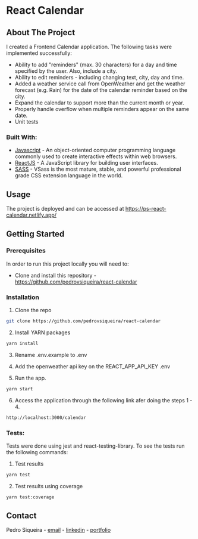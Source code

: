 # React Calendar

## About The Project

I created a Frontend Calendar application. The following tasks were implemented successfully:

- Ability to add "reminders" (max. 30 characters) for a day and time specified by the user. Also, include a city.
- Ability to edit reminders - including changing text, city, day and time.
- Added a weather service call from OpenWeather and get the weather forecast (e.g. Rain) for the date of the calendar reminder based on the city.
- Expand the calendar to support more than the current month or year.
- Properly handle overflow when multiple reminders appear on the same date.
- Unit tests

### Built With:

- [Javascript](https://www.javascript.com/) - An object-oriented computer programming language commonly used to create interactive effects within web browsers.
- [ReactJS](https://pt-br.reactjs.org/) - A JavaScript library for building user interfaces.
- [SASS](https://sass-lang.com/) - VSass is the most mature, stable, and powerful professional grade CSS extension language in the world.

<!-- USAGE EXAMPLES -->

## Usage

The project is deployed and can be accessed at https://ps-react-calendar.netlify.app/

<!-- GETTING STARTED -->

## Getting Started

<!-- PLACEHOLDER FOR PROJECT OVERVIEW -->

### Prerequisites

In order to run this project locally you will need to:

- Clone and install this repository - https://github.com/pedrovsiqueira/react-calendar

### Installation

1. Clone the repo

```sh
git clone https://github.com/pedrovsiqueira/react-calendar
```

2. Install YARN packages

```sh
yarn install
```

3. Rename .env.example to .env

4. Add the openweather api key on the REACT_APP_API_KEY .env

5. Run the app.

```sh
yarn start
```

6. Access the application through the following link afer doing the steps 1 - 4.

```sh
http://localhost:3000/calendar
```

### Tests:

Tests were done using jest and react-testing-library. To see the tests run the following commands:

1. Test results

```sh
yarn test
```

2. Test results using coverage

```sh
yarn test:coverage
```

<!-- CONTACT -->

## Contact

Pedro Siqueira - [email](mailto:pedro.v.siqueira@gmail.com) - [linkedin](https://www.linkedin.com/in/pedrovsiqueira/) - [portfolio](http://pedrosiqueira.com.br/)
